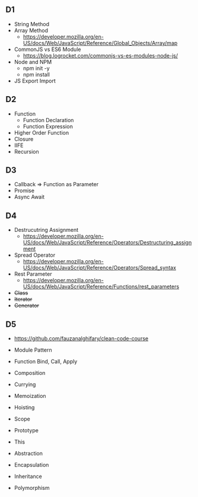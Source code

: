 ## D1

- String Method
- Array Method
  - https://developer.mozilla.org/en-US/docs/Web/JavaScript/Reference/Global_Objects/Array/map
- CommonJS vs ES6 Module
  - https://blog.logrocket.com/commonjs-vs-es-modules-node-js/
- Node and NPM
  - npm init -y
  - npm install
- JS Export Import

## D2

- Function
  - Function Declaration
  - Function Expression
- Higher Order Function
- Closure
- IIFE
- Recursion

## D3

- Callback => Function as Parameter
- Promise
- Async Await

## D4

- Destrucutring Assignment
  - https://developer.mozilla.org/en-US/docs/Web/JavaScript/Reference/Operators/Destructuring_assignment
- Spread Operator
  - https://developer.mozilla.org/en-US/docs/Web/JavaScript/Reference/Operators/Spread_syntax
- Rest Parameter
  - https://developer.mozilla.org/en-US/docs/Web/JavaScript/Reference/Functions/rest_parameters
- ~~Class~~
- ~~Iterator~~
- ~~Generator~~

## D5

- https://github.com/fauzanalghifary/clean-code-course

- Module Pattern
- Function Bind, Call, Apply
- Composition
- Currying
- Memoization
- Hoisting
- Scope
- Prototype
- This

- Abstraction
- Encapsulation
- Inheritance
- Polymorphism
